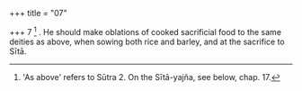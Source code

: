 +++
title = "07"

+++
7 [^4] . He should make oblations of cooked sacrificial food to the same deities as above, when sowing both rice and barley, and at the sacrifice to Sītā.


[^4]:  'As above' refers to Sūtra 2. On the Sītā-yajña, see below, chap. 17.

